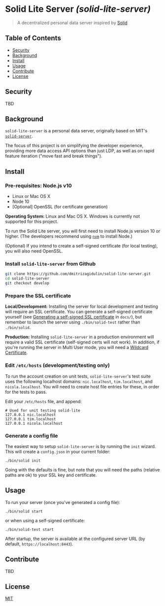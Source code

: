 # Solid Lite Server _(solid-lite-server)_

> A decentralized personal data server inspired by [Solid](https://solid.mit.edu)

## Table of Contents

- [Security](#security)
- [Background](#background)
- [Install](#install)
- [Usage](#usage)
- [Contribute](#contribute)
- [License](#license)

## Security

TBD

## Background

`solid-lite-server` is a personal data server, originally based on MIT's
[`solid-server`](https://github.com/solid/node-solid-server).

The focus of this project is on simplifying the developer experience, providing
more data access API options than just LDP, as well as on rapid feature
iteration ("move fast and break things").

## Install

### Pre-requisites: Node.js v10

* Linux or Mac OS X
* Node 10
* [Optional] OpenSSL (for certificate generation)

**Operating System:** Linux and Mac OS X. Windows is currently not supported
for this project.

To run the Solid Lite server, you will first need to install Node.js version
10 or higher. (The developers recommend using
[`nvm`](https://github.com/creationix/nvm) to install Node.)

(Optional) If you intend to create a self-signed certificate (for local testing),
you will also need OpenSSL.

### Install `solid-lite-server` from Github

```bash
git clone https://github.com/dmitrizagidulin/solid-lite-server.git
cd solid-lite-server
git checkout develop
```

### Prepare the SSL certificate

**Local/Development:** Installing the server for local development and testing
will require an SSL certificate. You can generate a self-signed certificate
yourself (see [Generating a self-signed SSL certificate](docs/ssl-certificates.md)
in `docs/`), but remember to launch the server using `./bin/solid-test` rather
than `./bin/solid`.

**Production:** Installing `solid-lite-server` in a production environment will
require a valid SSL certificate (self-signed certs will not work). In addition,
if you're running the server in Multi User mode, you will need a
[Wildcard Certificate](https://en.wikipedia.org/wiki/Wildcard_certificate).

### Edit `/etc/hosts` (development/testing only)

To run the account creation on unit tests, `solid-lite-server`'s test suite
uses the following localhost domains: `nic.localhost`, `tim.localhost`, and
`nicola.localhost`. You will need to create host file entries for these, in
order for the tests to pass.

Edit your `/etc/hosts` file, and append:

```
# Used for unit testing solid-lite
127.0.0.1 nic.localhost
127.0.0.1 tim.localhost
127.0.0.1 nicola.localhost
```

### Generate a config file

The easiest way to setup `solid-lite-server` is by running the `init` wizard.
This will create a `config.json` in your current folder:

```
./bin/solid init
```

Going with the defaults is fine, but note that you will need the paths
(relative paths are ok) to your SSL key and certificate.

## Usage

To run your server (once you've generated a config file):

```
./bin/solid start
```

or when using a self-signed certificate:

```
./bin/solid-test start
```

After startup, the server is available at the configured server URL (by default,
`https://localhost:8443`).

## Contribute

TBD

## License

[MIT](LICENSE)
